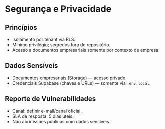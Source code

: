 # Segurança e Privacidade

## Princípios
- Isolamento por tenant via RLS.
- Mínimo privilégio; segredos fora do repositório.
- Acesso a documentos empresariais somente por contexto de empresa.

## Dados Sensíveis
- Documentos empresariais (Storage) — acesso privado.
- Credenciais Supabase (chaves e URLs) — somente via `.env.local`.

## Reporte de Vulnerabilidades
- Canal: definir e-mail/canal oficial.
- SLA de resposta: 5 dias úteis.
- Não abrir issues públicas com dados sensíveis.
